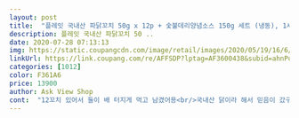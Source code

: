 ```yaml
---
layout: post 
title:  "플레잇 국내산 파닭꼬치 50g x 12p + 숯불데리양념소스 150g 세트 (냉동), 1세트" 
description: 플레잇 국내산 파닭꼬치 50 ..
date: 2020-07-28 07:13:13 
img: https://static.coupangcdn.com/image/retail/images/2020/05/19/16/6/8f531c4b-6efc-4999-b4c6-590fdb7d8a79.jpg 
linkUrl: https://link.coupang.com/re/AFFSDP?lptag=AF3600438&subid=ahnPublicAsk&pageKey=1598209262&itemId=2730331381&vendorItemId=70720473424&traceid=V0-113-8bb912ed87aafa40 
categories: [1012] 
color: F361A6 
price: 13900 
author: Ask View Shop 
cont:  "12꼬치 있어서 둘이 배 터지게 먹고 남겼어용<br/>국내산 닭이라 해서 믿음이 갔구여<br/>그냥 닭꼬치보다 파닭꼬치가 느끼함도 적고 질리지 않는 것 같아요ㅎ 가격은 하나당 천원이 넘지만 간편하고 맛있어서 다음에 또 구매할 것 같아요.<br/> 로켓프레시는 아침에 도착해서 캠핑갈 때 가져가기 넘 좋아요♡ 고민하지말고 구매하세요>.<br/><<br/>그래서 다음으로 몇 개는 후라이팬 달군 후 약불로 서서히 뒤집어가며 구웠더니 이게 훨 맛났어요<br/>근뎃!!!!!!!<br/>기대 이상이에요<br/>기대안하고 주문이한 제품이에요.<br/>.<br/>ㅋ<br/>기름이 엄청 빠지고 잘 안 익는 기분이 들더라구요<br/>꼬치양념발라 먹었는데<br/>너무너무너무너무 맛있게 먹어서<br/>놀러갈때마다 구입예정이에요^^<br/>닭꼬치 살이 통통<br/>닭꼬치 생각날 때 먹을만 하네요^^<br/>닭꼬치가 급 땡겨서 주문했어요<br/>대체로 만족해요^^<br/>매번 캠핑 갈 때마다 삼겹살 목살 아니면 소고기.<br/><br/>별 하나 뺀건 어떤 꼬치는 닭비린내 살짝 나는것도 있었어요<br/>성공적입니다 ㅋㅋㅋㅋㅋ<br/>세상에나... <br/>.<br/>.<br/><br/>소스 넉넉합니다<br/>소스도 포함되어있고 12꼬치 들어있어서 2인기 먹기에 좋은 것 같아요.<br/><br/>역시 배송은 최고^^<br/>예전에 다른데서 냉동꼬치사서 실패한적이있어<br/>오븐에 구운건 고기가 좀 퍽퍽해졌는데<br/>원래는 숯불 그릴에 구워먹으려다가 준비를 잘 못해가서 그냥 버너에 구웠는데도 넘넘 맛있어요ㅎ<br/>이 세개 위주로 준비 해 갔었는데 이번엔 색다른걸 먹고싶어서<br/>잘먹었어요^^<br/>주문 해 봤어요!!ㅎㅎ<br/>처음에 몇 개는 설명대로 오븐 200도 20분 구웠는데<br/>청정원 매운갈비찜소스 살짝발라 구워준후<br/>투다리 꼬치 생각나게 하는 추억의 비주얼이네요 ㅋㅋ<br/>특히 같이 동봉 된 소스가 맛있었어요ㅋㅋ 굽고나서 위에 뿌려먹으면 파는것 못지 않게 맛나요<br/>후라이팬에 구운건 고기가 좀 더 야들했어요<br/>" 
---
```

